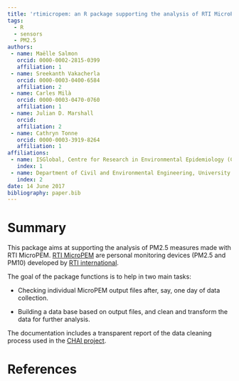 ```yaml
---
title: 'rtimicropem: an R package supporting the analysis of RTI MicroPEM output files'
tags:
  - R
  - sensors
  - PM2.5
authors:
 - name: Maëlle Salmon
   orcid: 0000-0002-2815-0399
   affiliation: 1
 - name: Sreekanth Vakacherla
   orcid: 0000-0003-0400-6584
   affiliation: 2
 - name: Carles Milà
   orcid: 0000-0003-0470-0760
   affiliation: 1
 - name: Julian D. Marshall
   orcid:
   affiliation: 2
 - name: Cathryn Tonne
   orcid: 0000-0003-3919-8264
   affiliation: 1
affiliations:
 - name: ISGlobal, Centre for Research in Environmental Epidemiology (CREAL), Universitat Pompeu Fabra, CIBER Epidemiología y Salud Pública, Barcelona, Spain.
   index: 1
 - name: Department of Civil and Environmental Engineering, University of Washington, Seattle, WA, USA
   index: 2
date: 14 June 2017
bibliography: paper.bib
---
```


# Summary

This package aims at supporting the analysis of PM2.5 measures made with RTI MicroPEM. [RTI MicroPEM](https://www.rti.org/sites/default/files/brochures/rti_micropem.pdf) are personal monitoring devices (PM2.5 and PM10) developed by [RTI international](https://www.rti.org/).

The goal of the package functions is to help in two main tasks:

-   Checking individual MicroPEM output files after, say, one day of data collection.

-   Building a data base based on output files, and clean and transform the data for further analysis.

The documentation includes a transparent report of the data cleaning process used in the [CHAI project](http://www.chaiproject.org/).

# References
